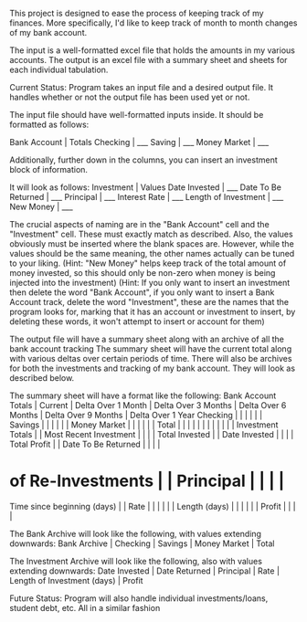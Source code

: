 This project is designed to ease the process of keeping track of my
finances. More specifically, I'd like to keep track of month to
month changes of my bank account.

The input is a well-formatted excel file that holds the amounts in my various
accounts. The output is an excel file with a summary sheet and sheets for each
individual tabulation.

Current Status:
  Program takes an input file and a desired output file. It handles whether or not the output file
  has been used yet or not.

  The input file should have well-formatted inputs inside. It should be formatted as follows:

  Bank Account | Totals
  Checking     | ___
  Saving       | ___
  Money Market | ___

  Additionally, further down in the columns, you can insert an investment block of information.

  It will look as follows:
  Investment           | Values
  Date Invested        | ___
  Date To Be Returned  | ___
  Principal            | ___
  Interest Rate        | ___
  Length of Investment | ___
  New Money            | ___

  The crucial aspects of naming are in the "Bank Account" cell and the "Investment" cell. These must exactly match as described.
  Also, the values obviously must be inserted where the blank spaces are. However, while the values should be the same meaning,
  the other names actually can be tuned to your liking.
  (Hint: "New Money" helps keep track of the total amount of money invested, so this should only be non-zero when money is being
  injected into the investment)
  (Hint: If you only want to insert an investment then delete the word "Bank Account", if you only want to insert a Bank Account track,
  delete the word "Investment", these are the names that the program looks for, marking that it has an account or investment to insert,
  by deleting these words, it won't attempt to insert or account for them)

  The output file will have a summary sheet along with an archive of all the bank account tracking
  The summary sheet will have the current total along with various deltas over certain periods of time.
  There will also be archives for both the investments and tracking of my bank account. They will look as described below.

  The summary sheet will have a format like the following:
  Bank Account Totals         | Current | Delta Over 1 Month     | Delta Over 3 Months | Delta Over 6 Months | Delta Over 9 Months | Delta Over 1 Year
  Checking                    |         |                        |                     |                     |                     |  
  Savings                     |         |                        |                     |                     |                     |
  Money Market                |         |                        |                     |                     |                     |
  Total                       |         |                        |                     |                     |                     |
                              |         |                        |                     |                     |                     |
  Investment Totals           |         | Most Recent Investment |                     |                     |                     |
  Total Invested              |         | Date Invested          |                     |                     |                     |
  Total Profit                |         | Date To Be Returned    |                     |                     |                     |
  # of Re-Investments         |         | Principal              |                     |                     |                     |
  Time since beginning (days) |         | Rate                   |                     |                     |                     |
                              |         | Length (days)          |                     |                     |                     |
                              |         | Profit                 |                     |                     |                     |

  The Bank Archive will look like the following, with values extending downwards:
  Bank Archive | Checking | Savings | Money Market | Total

  The Investment Archive will look like the following, also with values extending downwards:
  Date Invested | Date Returned | Principal | Rate | Length of Investment (days) | Profit


Future Status:
  Program will also handle individual investments/loans, student debt, etc. All in a similar fashion
